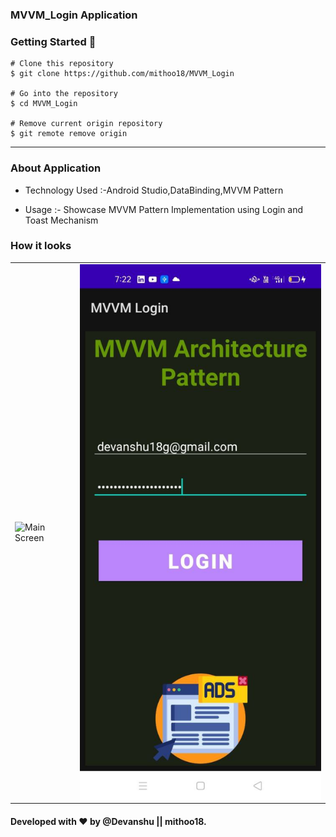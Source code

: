 ### MVVM_Login Application

### Getting Started 🚀

```
# Clone this repository
$ git clone https://github.com/mithoo18/MVVM_Login

# Go into the repository
$ cd MVVM_Login

# Remove current origin repository
$ git remote remove origin
```

---

### About Application

- Technology Used :-Android Studio,DataBinding,MVVM Pattern

- Usage :- Showcase MVVM Pattern Implementation using Login and Toast Mechanism

### How it looks 

<table>
<tr>
  <td><img align="left" src="https://github.com/mithoo18/MVVM_Login/blob/master/gitimg/1.jpg" alt="Main Screen" /></td>

<td><img align="right" src="https://github.com/mithoo18/MVVM_Login/blob/master/gitimg/2.jpg" alt="Logo" /></td>
</tr>
</table>


#### Developed with ❤ by @Devanshu || mithoo18.
